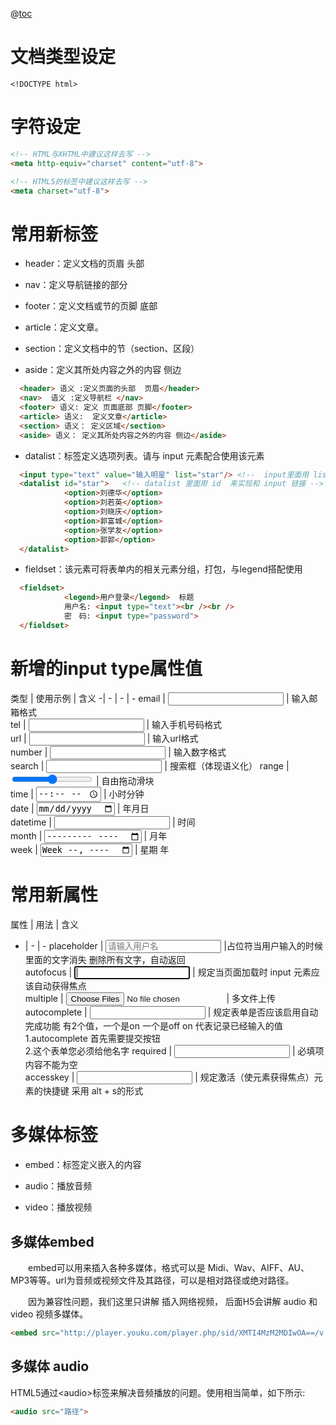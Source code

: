 @[toc](HTML5新标签与特性)

# 文档类型设定

```htlm
<!DOCTYPE html>
```

# 字符设定

```html
<!-- HTML与XHTML中建议这样去写 -->
<meta http-equiv="charset" content="utf-8">

<!-- HTML5的标签中建议这样去写 -->
<meta charset="utf-8">
```

# 常用新标签

- header：定义文档的页眉 头部

- nav：定义导航链接的部分

- footer：定义文档或节的页脚 底部

- article：定义文章。

- section：定义文档中的节（section、区段）

- aside：定义其所处内容之外的内容 侧边

```html
  <header> 语义 :定义页面的头部  页眉</header>
  <nav>  语义 :定义导航栏 </nav> 
  <footer> 语义: 定义 页面底部 页脚</footer>
  <article> 语义:  定义文章</article>
  <section> 语义： 定义区域</section>
  <aside> 语义： 定义其所处内容之外的内容 侧边</aside>
```

- datalist：标签定义选项列表。请与 input 元素配合使用该元素

```html
  <input type="text" value="输入明星" list="star"/> <!--  input里面用 list -->
  <datalist id="star">   <!-- datalist 里面用 id  来实现和 input 链接 -->  
      		<option>刘德华</option>
      		<option>刘若英</option>
      		<option>刘晓庆</option>
      		<option>郭富城</option>
      		<option>张学友</option>
      		<option>郭郭</option>
  </datalist>
```

- fieldset：该元素可将表单内的相关元素分组，打包，与legend搭配使用

```html
  <fieldset>
      		<legend>用户登录</legend>  标题
      		用户名: <input type="text"><br /><br />
      		密　码: <input type="password">
  </fieldset>
```

# 新增的input type属性值

 类型       | 使用示例            | 含义 
-| - | - | - 
 email    | <input type="email">    | 输入邮箱格式     
 tel      | <input type="tel">      | 输入手机号码格式   
 url      | <input type="url">      | 输入url格式    
 number   | <input type="number">   | 输入数字格式     
 search   | <input type="search">   | 搜索框（体现语义化） 
 range    | <input type="range">    | 自由拖动滑块     
 time     | <input type="time">     | 小时分钟       
 date     | <input type="date">     | 年月日        
 datetime | <input type="datetime"> | 时间         
 month    | <input type="month">    | 月年         
 week     | <input type="week">     | 星期 年       


# 常用新属性

 属性           | 用法 | 含义 
 - | - | - 
placeholder  | <input type="text" placeholder="请输入用户名"> |占位符当用户输入的时候 里面的文字消失 删除所有文字，自动返回       
autofocus    | <input type="text" autofocus>            | 规定当页面加载时 input 元素应该自动获得焦点                
multiple     | <input type="file" multiple>             | 多文件上传                                    
autocomplete | <input type="text" autocomplete="off">   | 规定表单是否应该启用自动完成功能  有2个值，一个是on 一个是off      on 代表记录已经输入的值  1.autocomplete 首先需要提交按钮 <br/>2.这个表单您必须给他名字 
required     | <input type="text" required>             | 必填项  内容不能为空                              
accesskey    | <input type="text" accesskey="s">        | 规定激活（使元素获得焦点）元素的快捷键   采用 alt + s的形式      

# 多媒体标签

- embed：标签定义嵌入的内容

- audio：播放音频

- video：播放视频


## 多媒体embed
&emsp;&emsp;embed可以用来插入各种多媒体，格式可以是 Midi、Wav、AIFF、AU、MP3等等。url为音频或视频文件及其路径，可以是相对路径或绝对路径。

&emsp;&emsp;因为兼容性问题，我们这里只讲解 插入网络视频， 后面H5会讲解 audio 和video 视频多媒体。 

```html
<embed src="http://player.youku.com/player.php/sid/XMTI4MzM2MDIwOA==/v.swf" allowFullScreen="true" quality="high" width="480" height="400" align="middle" allowScriptAccess="always" type="application/x-shockwave-flash"></embed>
```

## 多媒体 audio

HTML5通过&lt;audio&gt;标签来解决音频播放的问题。使用相当简单，如下所示:

```html
<audio src="路径">
```